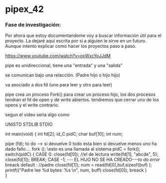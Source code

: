 # pipex_42

### Fase de investigación:
  Por ahora que estoy documentandome voy a buscar información útil para el proyecto. La dejaré aquí escrita por si a alguien le sirve en un futuro. Aunque intento explicar como hacer los proyectos paso a paso. 

https://www.youtube.com/watch?v=oxWxcYoJJdM

  pipe es unidireccional, tiene una "entrada" y una "salida"

  se comunican bajo una relacción. (Padre hijo o hijo hijo)

  va asociado a dos fd (uno para leer y otro para leer)

pipe crea un  proceso Fork() para crear un proceso hijo, los dos procesos tendran el fd de open y de write abiertos. tendremos que cerrar uno de los opens y el write contrario.

segun el video seria algo como 

UNISTD
STDLIB
STDIO

int main(void)
{
  int fd[2];
  id_C pidC;
  char buf[10];
  int num;

  pipe (fd); to do --> si devuelve 0 todo esta bien si devuelve menos uno ha dado fallo....
  fork (); \\esto es una llamada al sistema
  pidC = fork();
  switch(pidC)
  {
    CASE 0:
    close(fd[0]); //el de lectura
    write(fd[1], "abcde", 5);
    close(fd[1]);
      BREAK;
    CASE -1;
  ---  EL HIJO NO SE HA CREADO---*to do error*
      breack
    default : //padre
      close(fd[1]);
      num = read(fd[0],buf,sizeof(buf) );
      printf(("Padre lee %d bytes: %s \n", num, buff)
      close(fd[0]);
      breack
  }  
}
